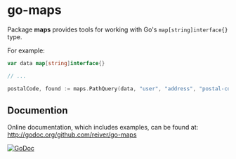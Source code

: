# go-maps

Package **maps** provides tools for working with Go's `map[string]interface{}` type.

For example:
```go
var data map[string]interface{}

// ...

postalCode, found := maps.PathQuery(data, "user", "address", "postal-code")
```

## Documention

Online documentation, which includes examples, can be found at: http://godoc.org/github.com/reiver/go-maps

[![GoDoc](https://godoc.org/github.com/reiver/go-maps?status.svg)](https://godoc.org/github.com/reiver/go-maps)
